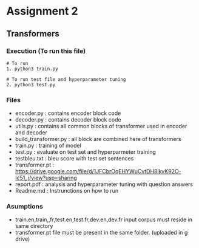 # Assignment 2
## Transformers

### Execution (To run this file)
```shell
# To run
1. python3 train.py

# To run test file and hyperparameter tuning
2. python3 test.py
```

### Files
- encoder.py : contains encoder block code
- decoder.py : contains decoder block code
- utils.py : contains all common blocks of transformer used in encoder and decoder
- build_transformer.py : all block are combined here of transformers
- train.py : training of model 
- test.py : evaluate on test set and hyperparmeter training
- testbleu.txt : bleu score with test set sentences
- transformer.pt : <a>https://drive.google.com/file/d/1JFCbrOqEHYWuCvtDH8lkvK92O-lc51_j/view?usp=sharing</a>
- report.pdf : analysis and hyperparameter tuning with question answers
- Readme.md : Instrunctions on how to run

### Asumptions 
- train.en,train,,fr,test.en,test.fr,dev.en,dev.fr input corpus must reside in same directory
- transformer.pt file must be present in the same folder. (uploaded in g drive)
